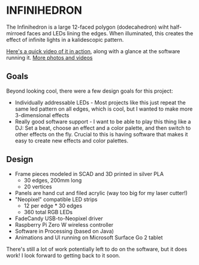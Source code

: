 # INFINIHEDRON

The Infinihedron is a large 12-faced polygon (dodecahedron) wiht half-mirroed faces and LEDs lining the edges. When illuminated, this creates the effect of infinite lights in a kalidescopic pattern.

[Here's a quick video of it in action](https://photos.app.goo.gl/cjdmcP2U8k5sayQv9), along with a glance at the software running it.
[More photos and videos](https://photos.app.goo.gl/n18Prc7EzE4qecTB7)

## Goals

Beyond looking cool, there were a few design goals for this project:

* Individually addressable LEDs - Most projects like this just repeat the same led pattern on all edges, which is cool, but I wanted to make more 3-dimensional effects
* Really good software support - I want to be able to play this thing like a DJ: Set a beat, choose an effect and a color palette, and then switch to other effects on the fly. Crucial to this is having software that makes it easy to create new effects and color palettes.

## Design

* Frame pieces modeled in SCAD and 3D printed in silver PLA
  * 30 edges, 200mm long
  * 20 vertices
* Panels are hand cut and filed acrylic (way too big for my laser cutter!)
* "Neopixel" compatible LED strips
  * 12 per edge * 30 edges
  * 360 total RGB LEDs
* FadeCandy USB-to-Neopixel driver
* Raspberry Pi Zero W wireless controller
* Software in Processing (based on Java)
* Animations and UI running on Microsoft Surface Go 2 tablet

There's still a lot of work potentially left to do on the software, but it does work! I look forward to getting back to it soon.
